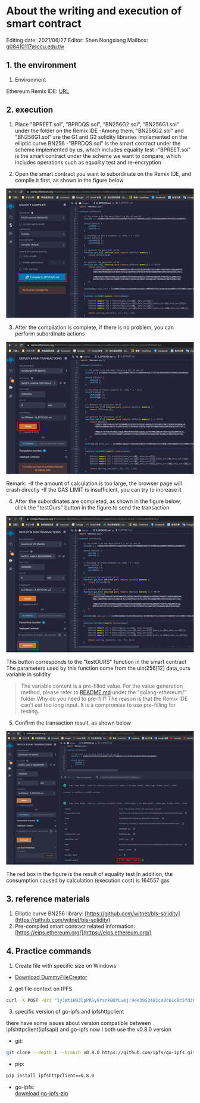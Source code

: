 # About the writing and execution of smart contract

Editing date: 2021/06/27
Editor: Shen Nongxiang
Mailbox: g08410117@ccu.edu.tw

## 1. the environment

1. Environment

Ethereum Remix IDE: [URL](https://remix.ethereum.org/)

## 2. execution

1. Place "BPREET.sol", "BPRDQS.sol", "BN256G2.sol", "BN256G1.sol" under the folder on the Remix IDE
-Among them, "BN256G2.sol" and "BN256G1.sol" are the G1 and G2 solidity libraries implemented on the elliptic curve BN256
-"BPRDQS.sol" is the smart contract under the scheme implemented by us, which includes equality test
-"BPREET.sol" is the smart contract under the scheme we want to compare, which includes operations such as equality test and re-encryption

2. Open the smart contract you want to subordinate on the Remix IDE, and compile it first, as shown in the figure below

![](image/solidity_compile.png)

3. After the compilation is complete, if there is no problem, you can perform subordinate actions

![](image/solidity_deploy.png)

Remark:
-If the amount of calculation is too large, the browser page will crash directly
-If the GAS LIMIT is insufficient, you can try to increase it

4. After the subordinates are completed, as shown in the figure below, click the "testOurs" button in the figure to send the transaction

![](image/solidity_test.png)

This button corresponds to the "testOURS" function in the smart contract
The parameters used by this function come from the uint256[12] data_ours variable in solidity
> The variable content is a pre-filled value. For the value generation method, please refer to [README.md](../golang-ethereum/README.md) under the "golang-ethereum/" folder
> Why do you need to pre-fill? The reason is that the Remix IDE can’t eat too long input. It is a compromise to use pre-filling for testing.

5. Confirm the transaction result, as shown below

![](image/solidity_result.png)

The red box in the figure is the result of equality test
In addition, the consumption caused by calculation (execution cost) is 164557 gas

## 3. reference materials

1. Elliptic curve BN256 library: [https://github.com/witnet/bls-solidity](https://github.com/witnet/bls-solidity)
2. Pre-compiled smart contract related information: [https://eips.ethereum.org/](https://eips.ethereum.org/)

## 4. Practice commands

1. Create file with specific size on Windows  

- [Download DummyFileCreator](https://www.mynikko.com/dummy/)

2. get file context on IPFS

```cmd
curl -X POST -Uri "1yJWtiH93lpPRSy9YsrkB8YLvmj:9ee3953481ca0c61c8c5fd3865816420" "https://ipfs.infura.io:5001/api/v0/cat?arg=QmYrF9yXAXPUKkTEcpqcoZHNc7vM96KJeRMh82AXqDxbaA"
```

3. specific version of go-ipfs and ipfshttpclient

there have some issues about version compatible between ipfshttpclient(ipfsapi) and go-ipfs
now I both use the v0.8.0 version

- git:  
```bash
git clone --depth 1 --branch v0.8.0 https://github.com/ipfs/go-ipfs.git
```
- pip:  
```bash
pip install ipfshttpclient==0.8.0
```
- go-ipfs:  
[download go-ipfs-zip](https://dist.ipfs.io/go-ipfs/v0.8.0)